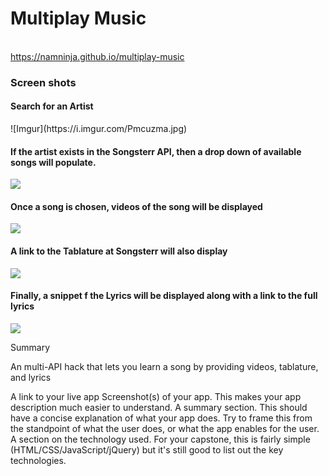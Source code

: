 # Multiplay Music
<br>
<a href="https://namninja.github.io/multiplay-music/">https://namninja.github.io/multiplay-music</a>
<br>
<h3>Screen shots</h3
<br>
  <h4>Search for an Artist</h4>
  ![Imgur](https://i.imgur.com/Pmcuzma.jpg)
  <h4>If the artist exists in the Songsterr API, then a drop down of available songs will populate.</h4>
  <img src="https://imgur.com/uXSxykS">
  <h4>Once a song is chosen, videos of the song will be displayed</h4>
  <img src="https://imgur.com/s659Xy4">
  <h4>A link to the Tablature at Songsterr will also display</h4>
  <img src="https://imgur.com/9gLd6qT">
  <h4>Finally, a snippet f the Lyrics will be displayed along with a link to the full lyrics</h4>
  <img src="https://imgur.com/C9dLm8D">

Summary

An multi-API hack that lets you learn a song by providing videos, tablature, and lyrics



A link to your live app
Screenshot(s) of your app. This makes your app description much easier to understand.
A summary section. This should have a concise explanation of what your app does. Try to frame this from the standpoint of what the user does, or what the app enables for the user.
A section on the technology used. For your capstone, this is fairly simple (HTML/CSS/JavaScript/jQuery) but it's still good to list out the key technologies.
